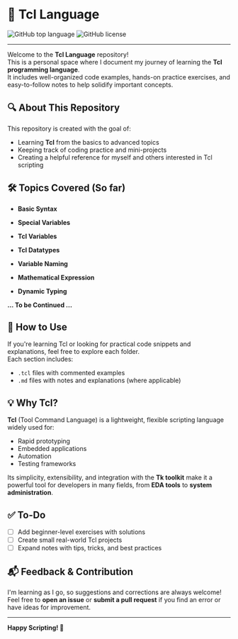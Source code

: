 # 📘 Tcl Language

![GitHub top language](https://img.shields.io/github/languages/top/ganeshsrinivasan18/TCL-Language)
![GitHub license](https://img.shields.io/github/license/ganeshsrinivasan18/TCL-Language)


---

Welcome to the **Tcl Language** repository!  
This is a personal space where I document my journey of learning the **Tcl programming language**.  
It includes well-organized code examples, hands-on practice exercises, and easy-to-follow notes to help solidify important concepts.

## 🔍 About This Repository

This repository is created with the goal of:

- Learning **Tcl** from the basics to advanced topics
- Keeping track of coding practice and mini-projects
- Creating a helpful reference for myself and others interested in Tcl scripting

## 🛠 Topics Covered (So far)

- **Basic Syntax**

- **Special Variables**
  
- **Tcl Variables**
  
- **Tcl Datatypes**

- **Variable Naming**

- **Mathematical Expression**

- **Dynamic Typing**

**... To be Continued ...**

## 🚀 How to Use

If you're learning Tcl or looking for practical code snippets and explanations, feel free to explore each folder.  
Each section includes:

- `.tcl` files with commented examples
- `.md` files with notes and explanations (where applicable)

## 💡 Why Tcl?

**Tcl** (Tool Command Language) is a lightweight, flexible scripting language widely used for:

- Rapid prototyping
- Embedded applications
- Automation
- Testing frameworks

Its simplicity, extensibility, and integration with the **Tk toolkit** make it a powerful tool for developers in many fields, from **EDA tools** to **system administration**.

## ✅ To-Do

- [ ] Add beginner-level exercises with solutions
- [ ] Create small real-world Tcl projects
- [ ] Expand notes with tips, tricks, and best practices

## 📬 Feedback & Contribution

I'm learning as I go, so suggestions and corrections are always welcome!  
Feel free to **open an issue** or **submit a pull request** if you find an error or have ideas for improvement.

---

**Happy Scripting! 🎯**
